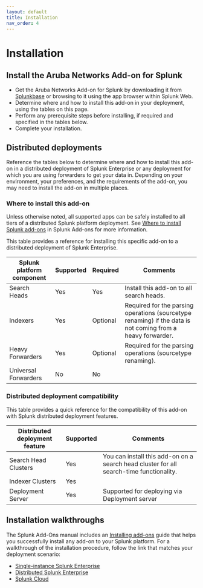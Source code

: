 ```yaml
---
layout: default
title: Installation
nav_order: 4
---
```

# Installation


## Install the Aruba Networks Add-on for Splunk

- Get the Aruba Networks Add-on for Splunk by downloading it from [Splunkbase](https://splunkbase.splunk.com/app/4668/) or browsing to it using the app browser within Splunk Web.
- Determine where and how to install this add-on in your deployment, using the tables on this page.
- Perform any prerequisite steps before installing, if required and specified in the tables below.
- Complete your installation.


## Distributed deployments

Reference the tables below to determine where and how to install this add-on in a distributed deployment of Splunk Enterprise or any deployment for which you are using forwarders to get your data in. Depending on your environment, your preferences, and the requirements of the add-on, you may need to install the add-on in multiple places.

### Where to install this add-on

Unless otherwise noted, all supported apps can be safely installed to all tiers of a distributed Splunk platform deployment. See [Where to install Splunk add-ons](http://docs.splunk.com/Documentation/AddOns/released/Overview/Wheretoinstall) in Splunk Add-ons for more information.

This table provides a reference for installing this specific add-on to a distributed deployment of Splunk Enterprise.

| Splunk platform component | Supported | Required | Comments
| ------------------------- | --------- | -------- | --------
| Search Heads              | Yes       | Yes      | Install this add-on to all search heads.
| Indexers                  | Yes       | Optional | Required for the parsing operations (sourcetype renaming) if the data is not coming from a heavy forwarder.
| Heavy Forwarders          | Yes       | Optional | Required for the parsing operations (sourcetype renaming).
| Universal Forwarders      | No        | No       |


### Distributed deployment compatibility

This table provides a quick reference for the compatibility of this add-on with Splunk distributed deployment features.

| Distributed deployment feature | Supported | Comments
| ------------------------------ | --------- | --------
| Search Head Clusters           | Yes       | You can install this add-on on a search head cluster for all search-time functionality.
| Indexer Clusters               | Yes       |
| Deployment Server              | Yes       | Supported for deploying via Deployment server


## Installation walkthroughs

The Splunk Add-Ons manual includes an [Installing add-ons](http://docs.splunk.com/Documentation/AddOns/released/Overview/Installingadd-ons) guide that helps you successfully install any add-on to your Splunk platform.
For a walkthrough of the installation procedure, follow the link that matches your deployment scenario:

- [Single-instance Splunk Enterprise](http://docs.splunk.com/Documentation/AddOns/released/Overview/Singleserverinstall)
- [Distributed Splunk Enterprise](http://docs.splunk.com/Documentation/AddOns/released/Overview/Distributedinstall)
- [Splunk Cloud](http://docs.splunk.com/Documentation/AddOns/released/Overview/SplunkCloudinstall)
